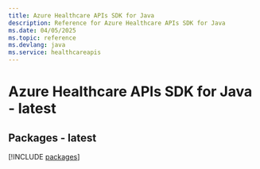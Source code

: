 ```yaml
---
title: Azure Healthcare APIs SDK for Java
description: Reference for Azure Healthcare APIs SDK for Java
ms.date: 04/05/2025
ms.topic: reference
ms.devlang: java
ms.service: healthcareapis
---
```

# Azure Healthcare APIs SDK for Java - latest
## Packages - latest
[!INCLUDE [packages](healthcare-apis-index.md)]